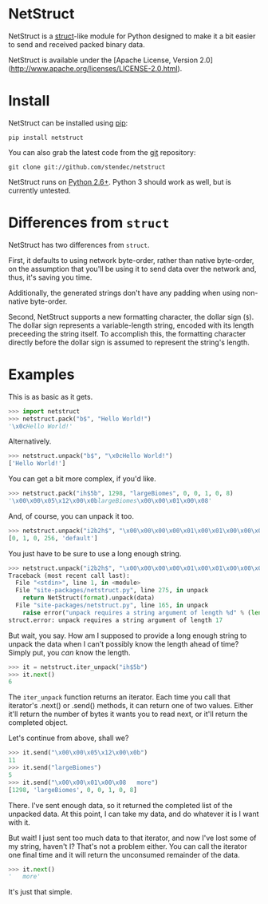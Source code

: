 NetStruct
=========

NetStruct is a [struct](http://docs.python.org/library/struct.html)-like
module for Python designed to make it a bit easier to send and received packed
binary data.

NetStruct is available under the [Apache License, Version 2.0]
(http://www.apache.org/licenses/LICENSE-2.0.html).


Install
=======

NetStruct can be installed using [pip](http://http://pypi.python.org/pypi/pip):

    pip install netstruct

You can also grab the latest code from the [git](http://git-scm.com/)
repository:

    git clone git://github.com/stendec/netstruct

NetStruct runs on [Python 2.6+](http://python.org). Python 3 should work as
well, but is currently untested.


Differences from ``struct``
===========================

NetStruct has two differences from ``struct``.

First, it defaults to using network byte-order, rather than native byte-order,
on the assumption that you'll be using it to send data over the network and,
thus, it's saving you time.

Additionally, the generated strings don't have any padding when using
non-native byte-order.

Second, NetStruct supports a new formatting character, the dollar sign (``$``).
The dollar sign represents a variable-length string, encoded with its length
preceeding the string itself. To accomplish this, the formatting character
directly before the dollar sign is assumed to represent the string's length.


Examples
========

This is as basic as it gets.

```python
>>> import netstruct
>>> netstruct.pack("b$", "Hello World!")
'\x0cHello World!'
```

Alternatively.

```python
>>> netstruct.unpack("b$", "\x0cHello World!")
['Hello World!']
```

You can get a bit more complex, if you'd like.

```python
>>> netstruct.pack("ih$5b", 1298, "largeBiomes", 0, 0, 1, 0, 8)
'\x00\x00\x05\x12\x00\x0blargeBiomes\x00\x00\x01\x00\x08'
```

And, of course, you can unpack it too.

```python
>>> netstruct.unpack("i2b2h$", "\x00\x00\x00\x00\x01\x00\x01\x00\x00\x07default")
[0, 1, 0, 256, 'default']
```

You just have to be sure to use a long enough string.

```python
>>> netstruct.unpack("i2b2h$", "\x00\x00\x00\x00\x01\x00\x01\x00\x00\x07def")
Traceback (most recent call last):
  File "<stdin>", line 1, in <module>
  File "site-packages/netstruct.py", line 275, in unpack
    return NetStruct(format).unpack(data)
  File "site-packages/netstruct.py", line 165, in unpack
    raise error("unpack requires a string argument of length %d" % (len(data) + out))
struct.error: unpack requires a string argument of length 17
```

But wait, you say. How am I supposed to provide a long enough string to
unpack the data when I can't possibly know the length ahead of time?
Simply put, you *can* know the length.

```python
>>> it = netstruct.iter_unpack("ih$5b")
>>> it.next()
6
```

The ``iter_unpack`` function returns an iterator. Each time you call that
iterator's .next() or .send() methods, it can return one of two values. Either
it'll return the number of bytes it wants you to read next, or it'll return
the completed object.

Let's continue from above, shall we?

```python
>>> it.send("\x00\x00\x05\x12\x00\x0b")
11
>>> it.send("largeBiomes")
5
>>> it.send("\x00\x00\x01\x00\x08   more")
[1298, 'largeBiomes', 0, 0, 1, 0, 8]
```

There. I've sent enough data, so it returned the completed list of the
unpacked data. At this point, I can take my data, and do whatever it is I want
with it.

But wait! I just sent too much data to that iterator, and now I've lost some
of my string, haven't I? That's not a problem either. You can call the iterator
one final time and it will return the unconsumed remainder of the data.

```python
>>> it.next()
'   more'
```

It's just that simple.
